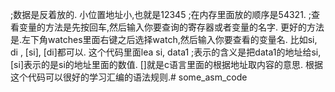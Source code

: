 ;数据是反着放的. 小位置地址小,也就是12345
;在内存里面放的顺序是54321. 
;查看变量的方法是先按回车,然后输入你要查询的寄存器或者变量的名字. 更好的方法是.左下角watches里面右键之后选择watch,然后输入你要查看的变量名. 比如si, di , [si], [di]都可以.   这个代码里面lea	si, data1
;表示的含义是把data1的地址给si, [si]表示的是si的地址里面的数值. []就是c语言里面的根据地址取内容的意思.
根据这个代码可以很好的学习汇编的语法规则.# some_asm_code
